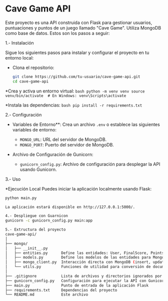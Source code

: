 # Cave Game API

Este proyecto es una API construida con Flask para gestionar usuarios, puntuaciones y puntos de un juego llamado "Cave Game". Utiliza MongoDB como base de datos.
Estos son los pasos a seguir:

1.- Instalación

Sigue los siguientes pasos para instalar y configurar el proyecto en tu entorno local:

* Clona el repositorio:
    ```bash
    git clone https://github.com/tu-usuario/cave-game-api.git
    cd cave-game-api
    ```

*Crea y activa un entorno virtual:
    ```bash
    python -m venv venv
    source venv/bin/activate  # En Windows: venv\Scripts\activate
    ```

*Instala las dependencias:
    ```bash
    pip install -r requirements.txt
    ```

2.- Configuración

* Variables de Entorno**: Crea un archivo `.env` o establece las siguientes variables de entorno:
    - `MONGO_URL`: URL del servidor de MongoDB.
    - `MONGO_PORT`: Puerto del servidor de MongoDB.

* Archivo de Configuración de Gunicorn: 
   - `gunicorn_config.py`: Archivo de configuración para desplegar la API usando Gunicorn.

3.- Uso

*Ejecución Local
Puedes iniciar la aplicación localmente usando Flask:
```bash
python main.py

La aplicación estará disponible en http://127.0.0.1:5000/.

4.- Despliegue con Guarnicon
gunicorn -c gunicorn_config.py main:app

5.- Extructura del proyecto
cave-game-api/
│
├── mongo/
│   ├── __init__.py
│   ├── entities.py      Define las entidades: User, FinalScore, Points
│   ├── models.py        Define los modelos de las entidades para MongoDB
│   ├── mongo_client.py  Interacción directa con MongoDB (insert, update, etc.)
│   └── utils.py         Funciones de utilidad para conversión de documentos
│
├── .gitignore           Lista de archivos y directorios ignorados por git
├── gunicorn_config.py   Configuración para ejecutar la API con Gunicorn
├── main.py              Punto de entrada de la aplicación Flask
├── requirements.txt     Dependencias del proyecto
└── README.md            Este archivo

